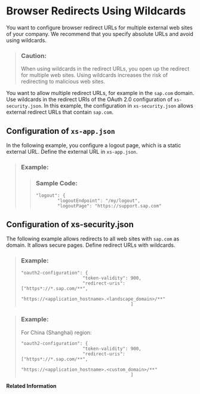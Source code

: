 <!-- loio88eb3e851c5f4dca92c3e64979fabb94 -->

# Browser Redirects Using Wildcards

You want to configure browser redirect URLs for multiple external web sites of your company. We recommend that you specify absolute URLs and avoid using wildcards.



> ### Caution:  
> When using wildcards in the redirect URLs, you open up the redirect for multiple web sites. Using wildcards increases the risk of redirecting to malicious web sites.

You want to allow multiple redirect URLs, for example in the `sap.com` domain. Use wildcards in the redirect URIs of the OAuth 2.0 configuration of `xs-security.json`. In this example, the configuration in `xs-security.json` allows external redirect URLs that contain `sap.com`.



<a name="loio88eb3e851c5f4dca92c3e64979fabb94__section_qj2_2ky_yfb"/>

## Configuration of `xs-app.json`

In the following example, you configure a logout page, which is a static external URL. Define the external URL in `xs-app.json`.

> ### Example:  
> > ### Sample Code:  
> > ```
> > "logout": {
> >         "logoutEndpoint": "/my/logout",
> >         "logoutPage": "https://support.sap.com"
> > ```



<a name="loio88eb3e851c5f4dca92c3e64979fabb94__section_ddg_rky_yfb"/>

## Configuration of xs-security.json

The following example allows redirects to all web sites with `sap.com` as domain. It allows secure pages. Define redirect URLs with wildcards.

> ### Example:  
> ```
> "oauth2-configuration": {
>                        "token-validity": 900, 
>                        "redirect-uris": ["https*://*.sap.com/**",
>                                          "https://<application_hostname>.<landscape_domain>/**"
>                                          ]
> ```

> ### Example:  
> For China \(Shanghai\) region:
> 
> ```
> "oauth2-configuration": {
>                        "token-validity": 900, 
>                        "redirect-uris": ["https*://*.sap.com/**",
>                                          "https://<application_hostname>.<custom_domain>/**"
>                                          ]
> ```

**Related Information**  




